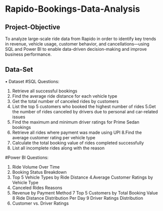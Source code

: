 # Rapido-Bookings-Data-Analysis
## Project-Objective
To analyze large-scale ride data from Rapido in order to identify key trends in revenue, vehicle usage, customer behavior, and cancellations—using SQL and Power BI to enable data-driven decision-making and improve business performance.
## Data-Set
• <a herf="https://github.com/HariMakineedi/Rapido-Bookings-Data-Analysis/blob/main/Rapido-Bookings-Data.xlsx">Dataset</a> 
#SQL Questions:
1. Retrieve all successful bookings
2. Find the average ride distance for each vehicle type
3. Get the total number of canceled rides by customers
4. List the top 5 customers who booked the highest number of rides
5.Get the number of rides canceled by drivers due to personal and car-related issues
6. Find the maximum and minimum driver ratings for Prime Sedan bookings
7. Retrieve all rides where payment was made using UPI
8.Find the average customer rating per vehicle type
9. Calculate the total booking value of rides completed successfully
10. List all incomplete rides along with the reason

#Power BI Questions:
1. Ride Volume Over Time
2. Booking Status Breakdown
3. Top 5 Vehicle Types by Ride Distance
4.Average Customer Ratings by Vehicle Type
5. Canceled Rides Reasons
6. Revenue by Payment Method
7 Top 5 Customers by Total Booking Value
8 Ride Distance Distribution Per Day
9 Driver Ratings Distribution
10. Customer vs. Driver Ratings
